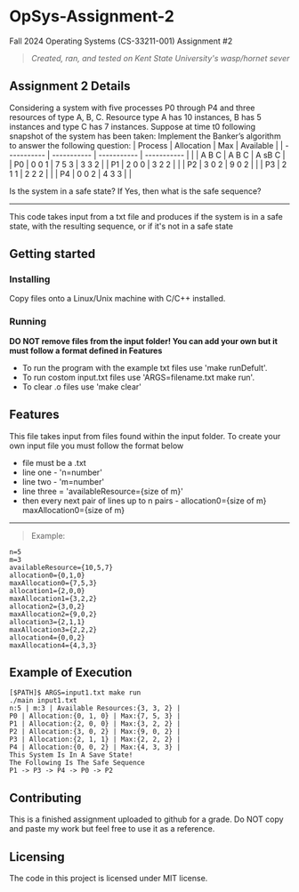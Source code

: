 # OpSys-Assignment-2
Fall 2024 Operating Systems (CS-33211-001) Assignment #2
>*Created, ran, and tested on Kent State University's wasp/hornet sever*

## Assignment 2 Details
Considering a system with five processes P0 through P4 and three resources of type A, B, C. Resource type A has 10 instances, B has 5 instances and type C has 7 instances. Suppose at time t0 following snapshot of the system has been taken: Implement the Banker’s algorithm to answer the following question:
| Process | Allocation | Max | Available |
| ----------- | ----------- | ----------- | ----------- |
|   | A B C | A B C | A sB C |
| P0 | 0 0 1 | 7 5 3 | 3 3 2 |
| P1 | 2 0 0 | 3 2 2 |   |
| P2 | 3 0 2 | 9 0 2 |   |
| P3 | 2 1 1 | 2 2 2 |   |
| P4 | 0 0 2 | 4 3 3 |   |

Is the system in a safe state? If Yes, then what is the safe sequence?

---

This code takes input from a txt file and produces if the system is in a safe state, with the resulting sequence, or if it's not in a safe state


## Getting started
### Installing
Copy files onto a Linux/Unix machine with C/C++ installed.

### Running
**DO NOT remove files from the input folder! You can add your own but it must follow a format defined in Features**
- To run the program with the example txt files use 'make runDefult'.
- To run costom input.txt files use 'ARGS=filename.txt make run'.
- To clear .o files use 'make clear'
  
## Features
This file takes input from files found within the input folder. To create your own input file you must follow the format below
- file must be a .txt
- line one - 'n=number'
- line two - 'm=number'
- line three = 'availableResource={size of m}'
- then every next pair of lines up to n pairs - allocation0={size of m} maxAllocation0={size of m}

---

>Example:
```{txt}
n=5
m=3
availableResource={10,5,7}
allocation0={0,1,0}
maxAllocation0={7,5,3}
allocation1={2,0,0}
maxAllocation1={3,2,2}
allocation2={3,0,2}
maxAllocation2={9,0,2}
allocation3={2,1,1}
maxAllocation3={2,2,2}
allocation4={0,0,2}
maxAllocation4={4,3,3}
```

## Example of Execution
```{bash}
[$PATH]$ ARGS=input1.txt make run
./main input1.txt 
n:5 | m:3 | Available Resources:{3, 3, 2} |
P0 | Allocation:{0, 1, 0} | Max:{7, 5, 3} |
P1 | Allocation:{2, 0, 0} | Max:{3, 2, 2} |
P2 | Allocation:{3, 0, 2} | Max:{9, 0, 2} |
P3 | Allocation:{2, 1, 1} | Max:{2, 2, 2} |
P4 | Allocation:{0, 0, 2} | Max:{4, 3, 3} |
This System Is In A Save State!
The Following Is The Safe Sequence
P1 -> P3 -> P4 -> P0 -> P2
```

## Contributing
This is a finished assignment uploaded to github for a grade. Do NOT copy and paste my work but feel free to use it as a reference.

## Licensing
The code in this project is licensed under MIT license.
